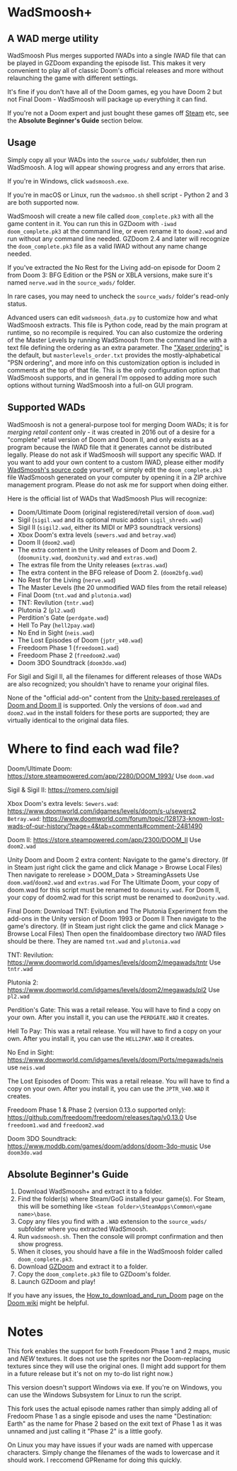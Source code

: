 # WadSmoosh+
## A WAD merge utility

WadSmoosh Plus merges supported IWADs into a single IWAD file that can be played in GZDoom expanding the episode list. This makes it very convenient to play all of classic Doom's official releases and more without relaunching the game with different settings.

It's fine if you don't have all of the Doom games, eg you have Doom 2 but not Final Doom - WadSmoosh will package up everything it can find.

If you're not a Doom expert and just bought these games off [Steam](http://store.steampowered.com/sub/18397/) etc, see the **Absolute Beginner's Guide** section below.

## Usage

Simply copy all your WADs into the `source_wads/` subfolder, then run WadSmoosh. A log will appear showing progress and any errors that arise.

If you're in Windows, click `wadsmoosh.exe`.

If you're in macOS or Linux, run the `wadsmoo.sh` shell script - Python 2 and 3 are both supported now.

WadSmoosh will create a new file called `doom_complete.pk3` with all the game content in it. You can run this in GZDoom with `-iwad doom_complete.pk3` at the command line, or even rename it to `doom2.wad` and run without any command line needed. GZDoom 2.4 and later will recognize the `doom_complete.pk3` file as a valid IWAD without any name change needed.

If you've extracted the No Rest for the Living add-on episode for Doom 2 from Doom 3: BFG Edition or the PSN or XBLA versions, make sure it's named `nerve.wad` in the `source_wads/` folder.

In rare cases, you may need to uncheck the `source_wads/` folder's read-only status.

Advanced users can edit `wadsmoosh_data.py` to customize how and what WadSmoosh extracts. This file is Python code, read by the main program at runtime, so no recompile is required. You can also customize the ordering of the Master Levels by running WadSmoosh from the command line with a text file defining the ordering as an extra parameter. The ["Xaser ordering"](https://forum.zdoom.org/viewtopic.php?p=634600#p634600) is the default, but `masterlevels_order.txt` provides the mostly-alphabetical "PSN ordering", and more info on this customization option is included in comments at the top of that file. This is the only configuration option that WadSmoosh supports, and in general I'm opposed to adding more such options without turning WadSmoosh into a full-on GUI program.

## Supported WADs

WadSmoosh is not a general-purpose tool for merging Doom WADs; it is for *merging retail content* only - it was created in 2016 out of a desire for a "complete" retail version of Doom and Doom II, and only exists as a program because the IWAD file that it generates cannot be distributed legally. Please do not ask if WadSmoosh will support any specific WAD. If you want to add your own content to a custom IWAD, please either modify [WadSmoosh's source code](https://heptapod.host/jp-lebreton/wadsmoosh) yourself, or simply edit the `doom_complete.pk3` file WadSmoosh generated on your computer by opening it in a ZIP archive management program. Please do not ask me for support when doing either.

Here is the official list of WADs that WadSmoosh Plus will recognize:
- Doom/Ultimate Doom (original registered/retail version of `doom.wad`)
- Sigil (`sigil.wad` and its optional music addon `sigil_shreds.wad`)
- Sigil II (`sigil2.wad`, either its MIDI or MP3 soundtrack versions)
- Xbox Doom's extra levels (`sewers.wad` and `betray.wad`)
- Doom II (`doom2.wad`)
- The extra content in the Unity releases of Doom and Doom 2. (`doomunity.wad`, `doom2unity.wad` and `extras.wad`)
- The extras file from the Unity releases (`extras.wad`)
- The extra content in the BFG release of Doom 2. (`doom2bfg.wad`)
- No Rest for the Living (`nerve.wad`)
- The Master Levels (the 20 unmodified WAD files from the retail release)
- Final Doom (`tnt.wad` and `plutonia.wad`)
- TNT: Revilution (`tntr.wad`)
- Plutonia 2 (`pl2.wad`)
- Perdition's Gate (`perdgate.wad`)
- Hell To Pay (`hell2pay.wad`)
- No End in Sight (`neis.wad`)
- The Lost Episodes of Doom (`jptr_v40.wad`)
- Freedoom Phase 1 (`freedoom1.wad`)
- Freedoom Phase 2 (`freedoom2.wad`)
- Doom 3DO Soundtrack (`doom3do.wad`)

For Sigil and Sigil II, all the filenames for different releases of those WADs are also recognized; you shouldn't have to rename your original files.

None of the "official add-on" content from the [Unity-based rereleases of Doom and Doom II](https://doomwiki.org/wiki/Doom_Classic_Unity_port) is supported. Only the versions of `doom.wad` and `doom2.wad` in the install folders for these ports are supported; they are virtually identical to the original data files.

# Where to find each wad file?

Doom/Ultimate Doom:
https://store.steampowered.com/app/2280/DOOM_1993/
Use `doom.wad`

Sigil & Sigil II:
https://romero.com/sigil

Xbox Doom's extra levels:
`Sewers.wad`: https://www.doomworld.com/idgames/levels/doom/s-u/sewers2
`Betray.wad`: https://www.doomworld.com/forum/topic/128173-known-lost-wads-of-our-history/?page=4&tab=comments#comment-2481490

Doom II:
https://store.steampowered.com/app/2300/DOOM_II
Use `doom2.wad`

Unity Doom and Doom 2 extra content:
Navigate to the game's directory. (If in Steam just right click the game and click Manage > Browse Local Files)
Then navigate to rerelease > DOOM_Data > StreamingAssets
Use `doom.wad`/`doom2.wad` and `extras.wad`
For The Ultimate Doom, your copy of doom.wad for this script must be renamed to `doomunity.wad`.
For Doom II, your copy of doom2.wad for this script must be renamed to `doom2unity.wad`.

Final Doom:
Download TNT: Evilution and The Plutonia Experiment from the add-ons in the Unity version of Doom 1993 or Doom II
Then navigate to the game's directory. (If in Steam just right click the game and click Manage > Browse Local Files)
Then open the finaldoombase directory two iWAD files should be there.
They are named `tnt.wad` and `plutonia.wad`

TNT: Revilution:
https://www.doomworld.com/idgames/levels/doom2/megawads/tntr
Use `tntr.wad`

Plutonia 2:
https://www.doomworld.com/idgames/levels/doom2/megawads/pl2
Use `pl2.wad`

Perdition's Gate:
This was a retail release. You will have to find a copy on your own. After you install it, you can use the `PERDGATE.WAD` it creates.

Hell To Pay:
This was a retail release. You will have to find a copy on your own. After you install it, you can use the `HELL2PAY.WAD` it creates.

No End in Sight:
https://www.doomworld.com/idgames/levels/doom/Ports/megawads/neis
use `neis.wad`

The Lost Episodes of Doom:
This was a retail release. You will have to find a copy on your own. After you install it, you can use the `JPTR_V40.WAD` it creates.

Freedoom Phase 1 & Phase 2 (version 0.13.o supported only):
https://github.com/freedoom/freedoom/releases/tag/v0.13.0
Use `freedoom1.wad` and `freedoom2.wad`

Doom 3DO Soundtrack:
https://www.moddb.com/games/doom/addons/doom-3do-music
Use `doom3do.wad`

## Absolute Beginner's Guide

1. Download WadSmoosh+ and extract it to a folder.
2. Find the folder(s) where Steam/GoG installed your game(s). For Steam, this will be something like `<Steam folder>\SteamApps\Common\<game name>\base`.
3. Copy any files you find with a `.WAD` extension to the `source_wads/` subfolder where you extracted WadSmoosh.
4. Run `wadsmoosh.sh`. Then the console will prompt confirmation and then show progress.
5. When it closes, you should have a file in the WadSmoosh folder called `doom_complete.pk3`.
6. Download [GZDoom](http://gzdoom.drdteam.org) and extract it to a folder.
7. Copy the `doom_complete.pk3` file to GZDoom's folder.
8. Launch GZDoom and play!

If you have any issues, the [How_to_download_and_run_Doom](http://doomwiki.org/wiki/How_to_download_and_run_Doom) page on the [Doom wiki](http://doomwiki.org) might be helpful.

# Notes

This fork enables the support for both Freedoom Phase 1 and 2 maps, music and *NEW* textures. It does not use the sprites nor the Doom-replacing textures since they will use the original ones. (I might add support for them in a future release but it's not on my to-do list right now.)

This version doesn't support Windows via exe. If you're on Windows, you can use the Windows Subsystem for Linux to run the script.

This fork uses the actual episode names rather than simply adding all of Fredoom Phase 1 as a single episode and uses the name "Destination: Earth" as the name for Phase 2 based on the exit text of Phase 1 as it was unnamed and just calling it "Phase 2" is a little goofy.

On Linux you may have issues if your wads are named with uppercase characters. Simply change the filenames of the wads to lowercase and it should work. I reccomend GPRename for doing this quickly.
